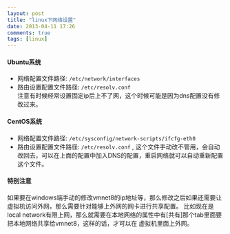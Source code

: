 ```yaml
---
layout: post
title: "linux下网络设置"
date: 2013-04-11 17:26
comments: true
tags: [linux]
---
```


#### Ubuntu系统

* 网络配置文件路径: `/etc/network/interfaces`  
* 路由设置配置文件路径: `/etc/resolv.conf`  
    注意有时候经常设置固定ip后上不了网，这个时候可能是因为dns配置没有修改过来。  

#### CentOS系统

* 网络配置文件路径:  `/etc/sysconfig/network-scripts/ifcfg-eth0`  
* 路由设置配置文件路径: `/etc/resolv.conf` , 这个文件手动改不管用，会自动改回去，可以在上面的配置中加入DNS的配置，重启网络就可以自动重新配置这个文件。


#### 特别注意

如果要在windows端手动的修改vmnet8的ip地址等，那么修改之后如果还需要让虚拟机访问外网，那么需要针对能够上外网的网卡进行共享配置。
比如现在是local network有限上网，那么就需要在本地网络的属性中有[共有]那个tab里面要把本地网络共享给vmnet8，这样的话，才可以在
虚拟机里面上外网。
